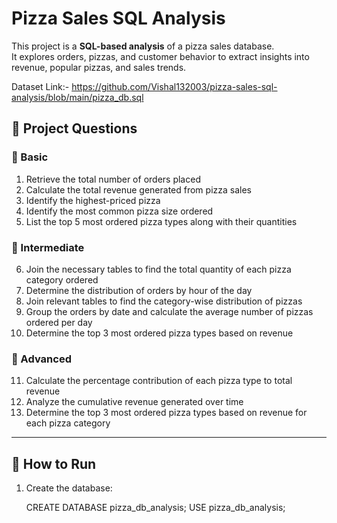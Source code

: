 #  Pizza Sales SQL Analysis

This project is a **SQL-based analysis** of a pizza sales database.  
It explores orders, pizzas, and customer behavior to extract insights into revenue, popular pizzas, and sales trends.  

Dataset Link:-
https://github.com/Vishal132003/pizza-sales-sql-analysis/blob/main/pizza_db.sql


## 📝 Project Questions

### 🔹 Basic
1. Retrieve the total number of orders placed  
2. Calculate the total revenue generated from pizza sales  
3. Identify the highest-priced pizza  
4. Identify the most common pizza size ordered  
5. List the top 5 most ordered pizza types along with their quantities  

### 🔹 Intermediate
6. Join the necessary tables to find the total quantity of each pizza category ordered  
7. Determine the distribution of orders by hour of the day  
8. Join relevant tables to find the category-wise distribution of pizzas  
9. Group the orders by date and calculate the average number of pizzas ordered per day  
10. Determine the top 3 most ordered pizza types based on revenue  

### 🔹 Advanced
11. Calculate the percentage contribution of each pizza type to total revenue  
12. Analyze the cumulative revenue generated over time  
13. Determine the top 3 most ordered pizza types based on revenue for each pizza category  

---

## 🚀 How to Run

1. Create the database:

   CREATE DATABASE pizza_db_analysis;
   USE pizza_db_analysis;
